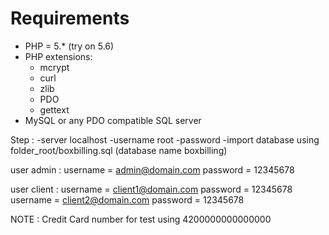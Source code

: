 Requirements
================================================================================

* PHP = 5.* (try on 5.6)
* PHP extensions:
  * mcrypt
  * curl
  * zlib
  * PDO
  * gettext
* MySQL or any PDO compatible SQL server

Step : 
-server localhost
-username root
-password
-import database using folder_root/boxbilling.sql (database name boxbilling)

user admin :
username = admin@domain.com
password = 12345678

user client :
username = client1@domain.com
password = 12345678
username = client2@domain.com
password = 12345678

NOTE : Credit Card number for test using 4200000000000000
 
